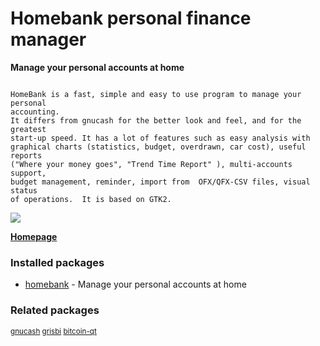 # Homebank personal finance manager

__Manage your personal accounts at home__

```

HomeBank is a fast, simple and easy to use program to manage your personal
accounting.
It differs from gnucash for the better look and feel, and for the greatest
start-up speed. It has a lot of features such as easy analysis with
graphical charts (statistics, budget, overdrawn, car cost), useful reports
("Where your money goes", "Trend Time Report" ), multi-accounts  support,
budget management, reminder, import from  OFX/QFX-CSV files, visual status
of operations.  It is based on GTK2.

```

[![](https://screenshots.debian.net/thumbnail//)](https://screenshots.debian.net/screenshot//)


 **[Homepage](http://homebank.free.fr/)**

### Installed packages

* [homebank](https://packages.debian.org/stretch/homebank) - Manage your personal accounts at home

### Related packages

<sub> [gnucash](https://packages.debian.org/stretch/gnucash) [grisbi](https://packages.debian.org/stretch/grisbi) [bitcoin-qt](https://packages.debian.org/stretch/bitcoin-qt)  </sub>
